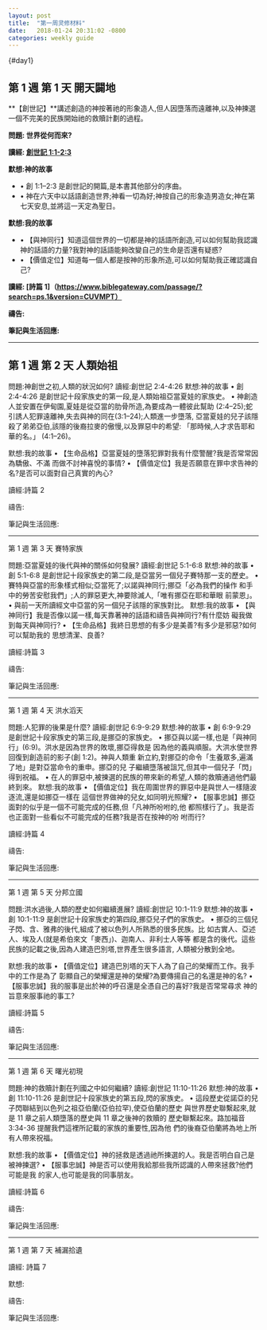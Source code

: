 ```yaml
---
layout: post
title:  "第一周灵修材料"
date:   2018-01-24 20:31:02 -0800
categories: weekly guide
---
```


{#day1}  

第 1 週 第 1 天 開天闢地
-----------------------

**【創世記】**講述創造的神按著祂的形象造人,但人因墮落而遠離神,以及神揀選一個不完美的民族開始祂的救贖計劃的過程。

**問題: 世界從何而來?**

**讀經: [創世記 1:1-2:3](https://www.biblegateway.com/passage/?search=gen.1.1-2.3&version=CUVMPT)**

**默想:神的故事**
+ • 創 1:1–2:3 是創世記的開篇,是本書其他部分的序曲。
+ • 神在六天中以話語創造世界;神看一切為好;神按自己的形象造男造女;神在第七天安息,並將這一天定為聖日。

**默想:我的故事**
+ • 【與神同行】知道這個世界的一切都是神的話語所創造,可以如何幫助我認識神的話語的力量?我對神的話語能夠改變自己的生命是否還有疑惑?
+ • 【價值定位】知道每一個人都是按神的形象所造,可以如何幫助我正確認識自己?

**讀經: [詩篇 1]（https://www.biblegateway.com/passage/?search=ps.1&version=CUVMPT）**

**禱告:**

**筆記與生活回應:**


---

第 1 週 第 2 天 人類始祖
---

問題:神創世之初,人類的狀況如何?
讀經:創世記 2:4-4:26
默想:神的故事
• 創 2:4-4:26 是創世記十段家族史的第一段,是人類始祖亞當夏娃的家族史。
• 神創造人並安置在伊甸園,夏娃是從亞當的肋骨所造,為要成為一體彼此幫助
(2:4–25);蛇引誘人犯罪遠離神,失去與神的同在(3:1–24);人類進一步墮落,
亞當夏娃的兒子該隱殺了弟弟亞伯,該隱的後裔拉麥的傲慢,以及罪惡中的希望:
「那時候,人才求告耶和華的名。」 (4:1–26)。

默想:我的故事
• 【生命品格】亞當夏娃的墮落犯罪對我有什麼警醒?我是否常常因為驕傲、不滿
而做不討神喜悅的事情?
• 【價值定位】我是否願意在罪中求告神的名?是否可以面對自己真實的內心?

讀經:詩篇 2

禱告:

筆記與生活回應:


---

第 1 週 第 3 天 賽特家族

問題:亞當夏娃的後代與神的關係如何發展?
讀經:創世記 5:1-6:8
默想:神的故事
• 創 5:1-6:8 是創世記十段家族史的第二段,是亞當另一個兒子賽特那一支的歷史。
• 賽特與亞當的形象樣式相似;亞當死了;以諾與神同行;挪亞「必為我們的操作
和手中的勞苦安慰我們」;人的罪惡更大,神要除滅人,「唯有挪亞在耶和華眼
前蒙恩」。
• 與前一天所讀經文中亞當的另一個兒子該隱的家族對比。
默想:我的故事
• 【與神同行】我是否像以諾一樣,每天靠著神的話語和禱告與神同行?有什麼妨
礙我做到每天與神同行?
• 【生命品格】我終日思想的有多少是美善?有多少是邪惡?如何可以幫助我的
思想清潔、良善?

讀經:詩篇 3

禱告:

筆記與生活回應:


---

第 1 週 第 4 天 洪水滔天

問題:人犯罪的後果是什麼?
讀經:創世記 6:9-9:29
默想:神的故事
• 創 6:9-9:29 是創世記十段家族史的第三段,是挪亞的家族史。
• 挪亞與以諾一樣,也是「與神同行」(6:9)。洪水是因為世界的敗壞,挪亞得救是
因為他的義與順服。大洪水使世界回復到創造前的影子(創 1:2)。神與人類重
新立約,對挪亞的命令「生養眾多,遍滿了地」是對亞當命令的重申。挪亞的兒
子繼續墮落被詛咒,但其中一個兒子「閃」得到祝福。
• 在人的罪惡中,被揀選的民族的帶來新的希望,人類的救贖通過他們最終到來。
默想:我的故事
• 【價值定位】我在周圍世界的罪惡中是與世人一樣隨波逐流,還是如挪亞一樣在
這個世界做神的兒女,如同明光照耀?
• 【服事忠誠】挪亞面對的似乎是一個不可能完成的任務,但「凡神所吩咐的,他
都照樣行了」。我是否也正面對一些看似不可能完成的任務?我是否在按神的吩
咐而行?

讀經:詩篇 4

禱告:

筆記與生活回應:


---

第 1 週 第 5 天 分邦立國

問題:洪水過後,人類的歷史如何繼續進展?
讀經:創世記 10:1-11:9
默想:神的故事
• 創 10:1-11:9 是創世記十段家族史的第四段,挪亞兒子們的家族史。
• 挪亞的三個兒子閃、含、雅弗的後代,組成了被以色列人所熟悉的很多民族。比
如古實人、亞述人、埃及人(就是希伯來文「麥西」)、迦南人、非利士人等等
都是含的後代。這些民族的記載之後,因為人建造巴別塔,世界產生很多語言,
人類被分散到全地。

默想:我的故事
• 【價值定位】建造巴別塔的天下人為了自己的榮耀而工作。我手中的工作是為了
彰顯自己的榮耀還是神的榮耀?為要傳揚自己的名還是神的名?
• 【服事忠誠】我的服事是出於神的呼召還是全憑自己的喜好?我是否常常尋求
神的旨意來服事祂的事工?

讀經:詩篇 5

禱告:

筆記與生活回應:


---

第 1 週 第 6 天 曙光初現

問題:神的救贖計劃在列國之中如何繼續?
讀經:創世記 11:10-11:26
默想:神的故事
• 創 11:10-11:26 是創世記十段家族史的第五段,閃的家族史。
• 這段歷史從諾亞的兒子閃聯結到以色列之祖亞伯蘭(亞伯拉罕),使亞伯蘭的歷史
與世界歷史聯繫起來,就是 11 章之前人類墮落的歷史與 11 章之後神的救贖的
歷史聯繫起來。路加福音 3:34-36 提醒我們這裡所記載的家族的重要性,因為他
們的後裔亞伯蘭將為地上所有人帶來祝福。

默想:我的故事
• 【價值定位】神的拯救是透過祂所揀選的人。我是否明白自己是被神揀選?
• 【服事忠誠】神是否可以使用我給那些我所認識的人帶來拯救?他們可能是我
的家人,也可能是我的同事朋友。

讀經:詩篇 6

禱告:

筆記與生活回應:


---

第 1 週 第 7 天 補漏拾遺

讀經: 詩篇 7

默想:

禱告:

筆記與生活回應:
